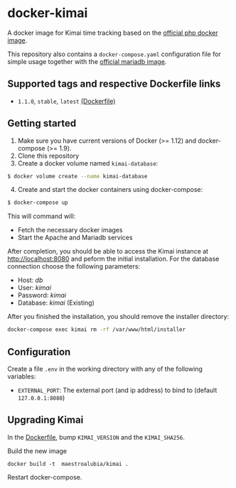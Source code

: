 # docker-kimai

A docker image for Kimai time tracking based on the [official php docker image](https://hub.docker.com/_/php/).

This repository also contains a `docker-compose.yaml` configuration file for simple usage together with the [official mariadb image](https://hub.docker.com/_/mariadb/).

## Supported tags and respective Dockerfile links

* `1.1.0`, `stable`, `latest` [(Dockerfile)](https://github.com/fkoester/docker-kimai/blob/master/Dockerfile)

## Getting started

1. Make sure you have current versions of Docker (>= 1.12) and docker-compose (>= 1.9).
2. Clone this repository
3. Create a docker volume named `kimai-database`:

  ```bash
  $ docker volume create --name kimai-database
  ```
4. Create and start the docker containers using docker-compose:

  ```bash
  $ docker-compose up
  ```
  This will command will:
  * Fetch the necessary docker images
  * Start the Apache and Mariadb services

After completion, you should be able to access the Kimai instance at [http://localhost:8080](http://localhost:8080) and peform the initial installation. For the database connection choose the following parameters:

* Host: *db*
* User: *kimai*
* Password: *kimai*
* Database: *kimai* (Existing)

After you finished the installation, you should remove the installer directory:

```bash
docker-compose exec kimai rm -rf /var/www/html/installer
```

## Configuration

Create a file `.env` in the working directory with any of the following variables:

* `EXTERNAL_PORT`: The external port (and ip address) to bind to (default `127.0.0.1:8080`)

## Upgrading Kimai

In the [Dockerfile](Dockerfile), bump `KIMAI_VERSION` and the `KIMAI_SHA256`.

Build the new image

    docker build -t  maestroalubia/kimai .

Restart docker-compose.

